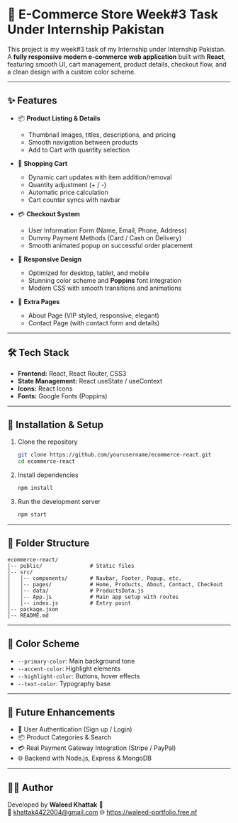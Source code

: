 # 🛒 E-Commerce Store Week#3 Task Under Internship Pakistan

This project is my week#3 task of my Internship under Internship Pakistan. A **fully responsive modern e-commerce web application** built with **React**, featuring smooth UI, cart management, product details, checkout flow, and a clean design with a custom color scheme.

---

## ✨ Features

- 📦 **Product Listing & Details**
  - Thumbnail images, titles, descriptions, and pricing
  - Smooth navigation between products
  - Add to Cart with quantity selection

- 🛒 **Shopping Cart**
  - Dynamic cart updates with item addition/removal
  - Quantity adjustment (+ / -)
  - Automatic price calculation
  - Cart counter syncs with navbar

- 💳 **Checkout System**
  - User Information Form (Name, Email, Phone, Address)
  - Dummy Payment Methods (Card / Cash on Delivery)
  - Smooth animated popup on successful order placement

- 📱 **Responsive Design**
  - Optimized for desktop, tablet, and mobile
  - Stunning color scheme and **Poppins** font integration
  - Modern CSS with smooth transitions and animations

- 📑 **Extra Pages**
  - About Page (VIP styled, responsive, elegant)
  - Contact Page (with contact form and details)

---

## 🛠️ Tech Stack

- **Frontend:** React, React Router, CSS3 
- **State Management:** React useState / useContext
- **Icons:** React Icons
- **Fonts:** Google Fonts (Poppins)

---

## 🚀 Installation & Setup

1. Clone the repository  
   ```bash
   git clone https://github.com/yourusername/ecommerce-react.git
   cd ecommerce-react
   ```

2. Install dependencies  
   ```bash
   npm install
   ```

3. Run the development server  
   ```bash
   npm start
   ```

---

## 📂 Folder Structure

```
ecommerce-react/
│-- public/               # Static files
│-- src/
│   │-- components/       # Navbar, Footer, Popup, etc.
│   │-- pages/            # Home, Products, About, Contact, Checkout
│   │-- data/             # ProductsData.js
│   │-- App.js            # Main app setup with routes
│   │-- index.js          # Entry point
│-- package.json
│-- README.md
```

---

## 🎨 Color Scheme

- `--primary-color`: Main background tone  
- `--accent-color`: Highlight elements  
- `--highlight-color`: Buttons, hover effects  
- `--text-color`: Typography base  

---

## 📌 Future Enhancements

- 🔐 User Authentication (Sign up / Login)
- 📦 Product Categories & Search
- 💳 Real Payment Gateway Integration (Stripe / PayPal)
- 🌐 Backend with Node.js, Express & MongoDB

---

## 👨‍💻 Author

Developed by **Waleed Khattak** 🚀  
📧 khattak4422004@gmail.com 
🌐 https://waleed-portfolio.free.nf

